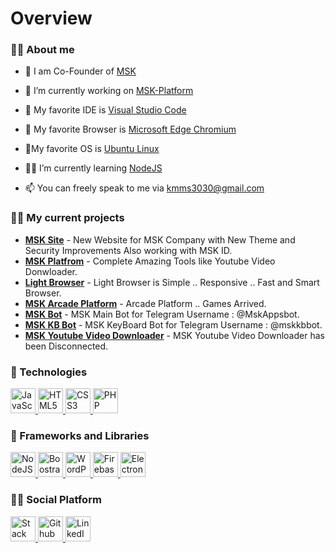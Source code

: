 # Overview

### 🐱‍👤 About me

- 💼 I am Co-Founder of [MSK](https://msk-apps.herokuapp.com/)

- 🔨 I’m currently working on [MSK-Platform](https://msk-platform.herokuapp.com/)

- 🎉 My favorite IDE is  [Visual Studio Code](https://code.visualstudio.com/)

- 🎉 My favorite Browser is [Microsoft Edge Chromium](https://www.microsoft.com/en-us/edge?form=MI13F3&OCID=MI13F3)

- 🎉My favorite OS is [Ubuntu Linux](https://ubuntu.com/)

- 🐱‍🏍 I’m currently learning [NodeJS](https://nodejs.org)

- 📫 You can freely speak to me via kmms3030@gmail.com


### 🐱‍🚀 My current projects

- **[MSK Site](https://msk-apps.herokuapp.com/)** - New Website for MSK Company with New Theme and Security Improvements Also working with MSK ID.
- **[MSK Platfrom](https://msk-platform.herokuapp.com/)** - Complete Amazing Tools like Youtube Video Donwloader.
- **[Light Browser](https://msk-apps.herokuapp.com/Light%20Browser%20Overview.html)** - Light Browser is Simple .. Responsive .. Fast and Smart Browser.
- **[MSK Arcade Platform](https://msk-apps.herokuapp.com/MSK%20Arcade%20Platfrom/Home.html)** - Arcade Platform  .. Games Arrived.
- **[MSK Bot](https://t.me/MskAppsbot)** - MSK Main Bot for Telegram Username : @MskAppsbot.
- **[MSK KB Bot](https://t.me/mskkbbot)** - MSK KeyBoard Bot for Telegram Username : @mskkbbot.
- **[MSK Youtube Video Downloader](https://msk-youtu.herokuapp.com/)** - MSK Youtube Video Downloader has been Disconnected.

### 🧪 Technologies 
<p align="left">
  <p align="left">
    <span></span>
    <a href="https://developer.mozilla.org/en-US/docs/Web/JavaScript" target="_blank">
      <img src="https://img.icons8.com/color/40/000000/javascript.png" alt="JavaScript" width="40" height="40"/>
    </a>
    <span></span>
     <a href="https://developer.mozilla.org/en-US/docs/Web/HTML" target="_blank">
      <img src="https://img.icons8.com/color/40/000000/html-5.png" alt="HTML5" width="40" height="40"/>
    </a>
    <span></span>
    <a href="https://www.w3.org/Style/CSS/Overview.en.html" target="_blank">
      <img src="https://img.icons8.com/color/40/000000/css3.png" alt="CSS3" width="40" height="40"/>
    </a>
    <span></span>
    <a href="https://www.php.net/" target="_blank">
      <img src="https://img.icons8.com/color/40/000000/php.png" alt="PHP" width="40" height="40"/>
    </a>
    <span></span>
  </p>
  
 ### 🧪 Frameworks and Libraries
<p align="left">
  <p align="left">
        <a href="https://nodejs.org" target="_blank">
      <img src="https://img.icons8.com/color/40/000000/nodejs.png" alt="NodeJS" width="40" height="40"/>
    </a>
    <span></span>
    <a href="https://getbootstrap.com/" target="_blank">
      <img src="https://img.icons8.com/color/48/000000/bootstrap.png" alt="Boostrap" width="40" height="40"/>
    </a>
      <span></span>
      <a href="https://wordpress.org" target="_blank">
      <img src="https://img.icons8.com/color/40/000000/wordpress.png" alt="WordPress" width="40" height="40"/>
    </a>
    <span></span>
    <a href="https://firebase.google.com" target="_blank">
      <img src="https://img.icons8.com/color/40/000000/firebase.png" alt="Firebase" width="40" height="40"/>
    </a>
    <span></span>
    <a href="https://www.electronjs.org/" target="_blank">
      <img src="https://img.icons8.com/color/40/000000/react-native.png" alt="ElectronJS" width="40" height="40"/>
    </a>
    <span></span>
  </p>
  
### 🐱‍🏍 Social Platform

<p align="left">
  <p align="left">
    <span></span>
    <a href="https://stackexchange.com/users/20374110/kevin-m-mansour" target="_blank">
      <img src="https://img.icons8.com/color/48/000000/stackexchange.png" alt="Stack Exchange Account" width="40" height="40"/>
    </a>
      <a href="https://github.com/kevinmmansour" target="_blank">
      <img src="https://img.icons8.com/fluent/40/000000/github.png" alt="Github Account" width="40" height="40"/>
    </a>
    <span></span>
    <a href="https://www.linkedin.com/in/kevinmmansour" target="_blank">
      <img src="https://img.icons8.com/color/40/000000/linkedin.png" alt="LinkedIn Account" width="40" height="40"/>
    </a>
      <span></span>
 
  </p>
